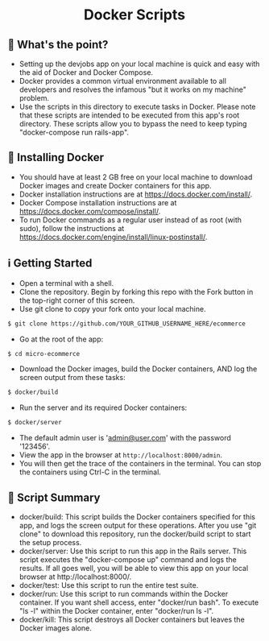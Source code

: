 <h1 align="center"> Docker Scripts </h1>

## :thinking: What's the point?
* Setting up the devjobs app on your local machine is quick and easy with the aid of Docker and Docker Compose.
* Docker provides a common virtual environment available to all developers and resolves the infamous "but it works on my machine" problem.
* Use the scripts in this directory to execute tasks in Docker.  Please note that these scripts are intended to be executed from this app's root directory.  These scripts allow you to bypass the need to keep typing "docker-compose run rails-app".

## :whale2: Installing Docker
* You should have at least 2 GB free on your local machine to download Docker images and create Docker containers for this app.
* Docker installation instructions are at https://docs.docker.com/install/.
* Docker Compose installation instructions are at https://docs.docker.com/compose/install/.
* To run Docker commands as a regular user instead of as root (with sudo), follow the instructions at https://docs.docker.com/engine/install/linux-postinstall/.

## :information_source: Getting Started
* Open a terminal with a shell.
* Clone the repository. Begin by forking this repo with the Fork button in the top-right corner of this screen.
* Use git clone to copy your fork onto your local machine.
```sh
$ git clone https://github.com/YOUR_GITHUB_USERNAME_HERE/ecommerce
```
* Go at the root of the app:
```sh
$ cd micro-ecommerce
```
* Download the Docker images, build the Docker containers, AND log the screen output from these tasks:
```sh
$ docker/build
```
* Run the server and its required Docker containers:

```sh
$ docker/server
```
* The default admin user is 'admin@user.com' with the password '123456'.
* View the app in the browser at `http://localhost:8000/admin`.
* You will then get the trace of the containers in the terminal. You can stop the containers using Ctrl-C in the terminal.

## :page_with_curl:	Script Summary
* docker/build: This script builds the Docker containers specified for this app, and logs the screen output for these operations.  After you use "git clone" to download this repository, run the docker/build script to start the setup process.
* docker/server: Use this script to run this app in the Rails server.  This script executes the "docker-compose up" command and logs the results.  If all goes well, you will be able to view this app on your local browser at http://localhost:8000/.
* docker/test: Use this script to run the entire test suite.
* docker/run: Use this script to run commands within the Docker container.  If you want shell access, enter "docker/run bash".  To execute "ls -l" within the Docker container, enter "docker/run ls -l".
* docker/kill: This script destroys all Docker containers but leaves the Docker images alone. 
